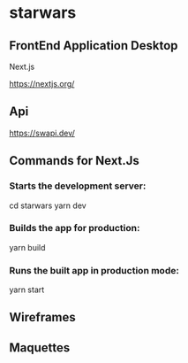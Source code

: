 # starwars

## FrontEnd Application Desktop
Next.js

https://nextjs.org/

## Api
https://swapi.dev/

## Commands for Next.Js
### Starts the development server:
cd starwars
yarn dev

### Builds the app for production:
 yarn build
 
### Runs the built app in production mode:
yarn start


## Wireframes





## Maquettes




